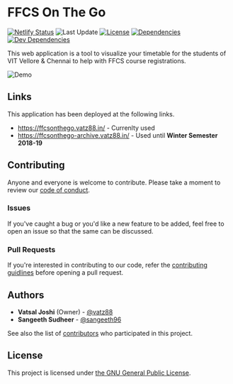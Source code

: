 # FFCS On The Go

[![Netlify Status](https://img.shields.io/netlify/6d48d2f4-8dc7-4780-ae32-e8da62053826)](https://app.netlify.com/sites/ffcsonthego/deploys) ![Last Update](https://img.shields.io/github/package-json/last-update/vatz88/FFCSonTheGo?include_prereleases) [![License](https://img.shields.io/github/license/vatz88/FFCSonTheGo)](/LICENSE.md) [![Dependencies](https://status.david-dm.org/gh/vatz88/FFCSonTheGo.svg)](https://david-dm.org/vatz88/FFCSonTheGo) [![Dev Dependencies](https://status.david-dm.org/gh/vatz88/FFCSonTheGo.svg?type=dev)](https://david-dm.org/vatz88/FFCSonTheGo?type=dev)

This web application is a tool to visualize your timetable for the students of VIT Vellore & Chennai to help with FFCS course registrations.

![Demo](/demo.gif)

## Links

This application has been deployed at the following links.

-   https://ffcsonthego.vatz88.in/ - Currenlty used
-   https://ffcsonthego-archive.vatz88.in/ - Used until **Winter Semester 2018-19**

## Contributing

Anyone and everyone is welcome to contribute. Please take a moment to review our [code of conduct](/.github/CODE_OF_CONDUCT.md).

### Issues

If you've caught a bug or you'd like a new feature to be added, feel free to open an issue so that the same can be discussed.

### Pull Requests

If you're interested in contributing to our code, refer the [contributing guidlines](/.github/CONTRIBUTING.md) before opening a pull request.

## Authors

-   **Vatsal Joshi** (Owner) - [@vatz88](https://github.com/vatz88)
-   **Sangeeth Sudheer** - [@sangeeth96](https://github.com/sangeeth96)

See also the list of [contributors](https://github.com/vatz88/FFCSonTheGo/contributors) who participated in this project.

## License

This project is licensed under [the GNU General Public License](/LICENSE.md).
